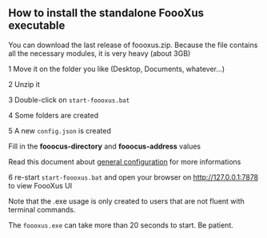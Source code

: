 ## How to install the standalone FoooXus executable

You can download the last release of foooxus.zip. 
Because the file contains all the necessary modules, it is very heavy (about 3GB)

1 Move it on the folder you like (Desktop, Documents, whatever...)

2 Unzip it

3 Double-click on `start-foooxus.bat`

4 Some folders are created

5 A new `config.json` is created

Fill in the **fooocus-directory** and **fooocus-address** values

Read this document about [general configuration](configjson.md) for more informations

6 re-start `start-foooxus.bat` and open your browser on http://127.0.0.1:7878 to view FoooXus UI


Note that the .exe usage is only created to users that are not fluent with terminal commands.

The `foooxus.exe` can take more than 20 seconds to start. Be patient.
